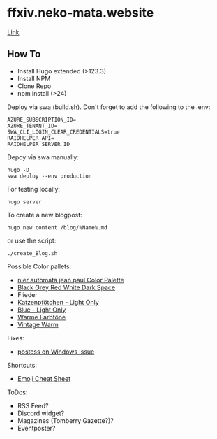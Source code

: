 # ffxiv.neko-mata.website

[Link](https://neko-mata.de)

## How To

* Install Hugo extended (>123.3)
* Install NPM
* Clone Repo
* npm install (>24)

Deploy via swa (build.sh). Don't forget to add the following to the .env:
```
AZURE_SUBSCRIPTION_ID=
AZURE_TENANT_ID=
SWA_CLI_LOGIN_CLEAR_CREDENTIALS=true
RAIDHELPER_API=
RAIDHELPER_SERVER_ID
```

Depoy via swa manually:
```
hugo -D
swa deploy --env production
```

For testing locally:
```
hugo server
```

To create a new blogpost:
```
hugo new content /blog/%Name%.md
```

or use the script:
```
./create_Blog.sh
```

Possible Color pallets:

* [nier automata jean paul Color Palette](https://www.color-hex.com/color-palette/1023731)
* [Black Grey Red White Dark Space](https://colorhunt.co/palette/0000003e3636d72323f5eded)
* Flieder
* [Katzenpfötchen - Light Only](https://colorhunt.co/palette/f6f5f2f0ebe3f3d0d7ffefef)
* [Blue - Light Only](https://colorhunt.co/palette/92c7cfaad7d9fbf9f1e5e1da)
* [Warme Farbtöne](https://coolors.co/palette/628395-96897b-dfd5a5-dbad6a-cf995f)
* [Vintage Warm](https://coolors.co/palette/264653-2a9d8f-e9c46a-f4a261-e76f51)

Fixes:
* [postcss on Windows issue](https://github.com/gohugoio/hugo/issues/7333#issuecomment-1048571703)

Shortcuts:
* [Emoji Cheat Sheet](https://gohugo.io/quick-reference/emojis/)

ToDos:
* RSS Feed?
* Discord widget?
* Magazines (Tomberry Gazette?)?
* Eventposter?
